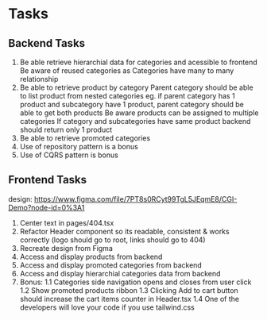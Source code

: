 # Tasks

## Backend Tasks

1. Be able retrieve hierarchial data for categories and acessible to frontend
   Be aware of reused categories as Categories have many to many relationship
2. Be able to retrieve product by category
   Parent category should be able to list product from nested categories
   eg. if parent category has 1 product and subcategory have 1 product, parent category should be able to get both products
   Be aware products can be assigned to multiple categories
   If category and subcategories have same product backend should return only 1 product
3. Be able to retrieve promoted categories
4. Use of repository pattern is a bonus
5. Use of CQRS pattern is bonus

## Frontend Tasks

design: https://www.figma.com/file/7PT8s0RCyt99TgL5JEqmE8/CGI-Demo?node-id=0%3A1

1. Center text in pages/404.tsx
2. Refactor Header component so its readable, consistent & works correctly (logo should go to root, links should go to 404)
3. Recreate design from Figma
4. Access and display products from backend
5. Access and display promoted categories from backend
6. Access and display hierarchial categories data from backend
7. Bonus:
   1.1 Categories side navigation opens and closes from user click
   1.2 Show promoted products ribbon
   1.3 Clicking Add to cart button should increase the cart items counter in Header.tsx
   1.4 One of the developers will love your code if you use tailwind.css
